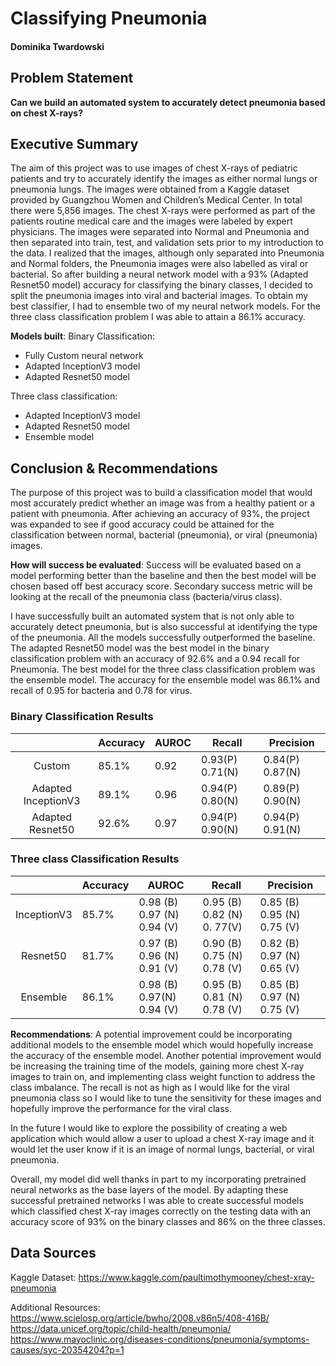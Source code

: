 # Classifying Pneumonia
#### Dominika Twardowski

## Problem Statement
**Can we build an automated system to accurately detect pneumonia based on chest X-rays?**

## Executive Summary
The aim of this project was to use images of chest X-rays of pediatric patients and try to accurately identify the images as either normal lungs or pneumonia lungs. The images were obtained from a Kaggle dataset provided by Guangzhou Women and Children’s Medical Center. In total there were 5,856 images.  The chest X-rays were performed as part of the patients routine medical care and the images were labeled by expert physicians. The images were separated into Normal and Pneumonia and then separated into train, test, and validation sets prior to my introduction to the data.  I realized that the images, although only separated into Pneumonia and Normal folders, the Pneumonia images were also labelled as viral or bacterial. So after building a neural network model with a 93% (Adapted Resnet50 model) accuracy for classifying the binary classes, I decided to split the pneumonia images into viral and bacterial images. To obtain my best classifier, I had to ensemble two of my neural network models. For the three class classification problem I was able to attain a 86.1% accuracy.

**Models built**:
Binary Classification:
- Fully Custom neural network
- Adapted InceptionV3 model
- Adapted Resnet50 model

Three class classification:
- Adapted InceptionV3 model
- Adapted Resnet50 model
- Ensemble model

## Conclusion & Recommendations

The purpose of this project was to build a classification model that would most accurately predict whether an image was from a healthy patient or a patient with pneumonia. After achieving an accuracy of 93%, the project was expanded to see if good accuracy could be attained for the classification between normal, bacterial (pneumonia), or viral (pneumonia) images.

**How will success be evaluated**: Success will be evaluated based on a model performing better than the baseline and then the best model will be chosen based off best accuracy score. Secondary success metric will be looking at the recall of the pneumonia class (bacteria/virus class).

I have successfully built an automated system that is not only able to accurately detect pneumonia, but is also successful at identifying the type of the pneumonia. All the models successfully outperformed the baseline. The adapted Resnet50 model was the best model in the binary classification problem with an accuracy of 92.6% and a 0.94 recall for Pneumonia. The best model for the three class classification problem was the ensemble model. The accuracy for the ensemble model was 86.1% and recall of 0.95 for bacteria and 0.78 for virus.

### Binary Classification Results
|                     	| Accuracy 	| AUROC 	| Recall            	| Precision         	|
|:-------------------:	|----------	|-------	|-------------------	|-------------------	|
| Custom              	| 85.1%    	| 0.92  	| 0.93(P)   0.71(N) 	| 0.84(P)   0.87(N) 	|
| Adapted InceptionV3 	| 89.1%    	| 0.96  	| 0.94(P)   0.80(N) 	| 0.89(P)   0.90(N) 	|
| Adapted Resnet50    	| 92.6%    	| 0.97  	| 0.94(P)   0.90(N) 	| 0.94(P)   0.91(N) 	|


### Three class Classification Results
|             	| Accuracy 	| AUROC                        	| Recall                       	| Precision                     	|
|:-----------:	|----------	|------------------------------	|------------------------------	|-------------------------------	|
| InceptionV3 	| 85.7%    	| 0.98 (B)  0.97 (N)  0.94 (V) 	| 0.95 (B)  0.82 (N)  0. 77(V) 	| 0.85 (B)   0.95 (N)  0.75 (V) 	|
| Resnet50    	| 81.7%    	| 0.97 (B)  0.96 (N)  0.91 (V) 	| 0.90 (B)  0.75 (N)  0.78 (V) 	| 0.82 (B)  0.97 (N)  0.65 (V)  	|
| Ensemble    	| 86.1%    	| 0.98 (B)  0.97(N)  0.94 (V)  	| 0.95 (B)  0.81 (N)  0.78 (V) 	| 0.85 (B)  0.97 (N)  0.75 (V)  	|


**Recommendations**:
  A potential improvement could be incorporating additional models to the ensemble model which would hopefully increase the accuracy of the ensemble model. Another potential improvement would be increasing the training time of the models, gaining more chest X-ray images to train on, and implementing class weight function to address the class imbalance. The recall is not as high as I would like for the viral pneumonia class so I would like to tune the sensitivity for these images and hopefully improve the performance for the viral class.

 In the future I would like to explore the possibility of creating a web application which would allow a user to upload a chest X-ray image and it would let the user know if it is an image of normal lungs, bacterial, or viral pneumonia. 

Overall, my model did well thanks in part to my  incorporating pretrained neural networks as the base layers of the model. By adapting these successful pretrained networks I was able to create successful models which classified chest X-ray images correctly on the testing data with an accuracy score of 93% on the binary classes and 86% on the three classes.

## Data Sources
Kaggle Dataset: https://www.kaggle.com/paultimothymooney/chest-xray-pneumonia

Additional Resources:  
https://www.scielosp.org/article/bwho/2008.v86n5/408-416B/ 
https://data.unicef.org/topic/child-health/pneumonia/ 
https://www.mayoclinic.org/diseases-conditions/pneumonia/symptoms-causes/syc-20354204?p=1
